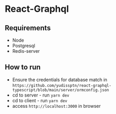 # React-Graphql

## Requirements

- Node
- Postgresql
- Redis-server

## How to run

- Ensure the credentials for database match in `https://github.com/yudissptn/react-graphql-typescript/blob/main/server/ormconfig.json`
- cd to server - run `yarn dev`
- cd to client - run `yarn dev`
- access `http://localhost:3000` in browser
